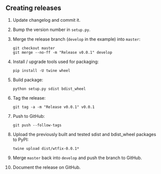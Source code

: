 ## Creating releases

1. Update changelog and commit it.

2. Bump the version number in ``setup.py``.

3. Merge the release branch (``develop`` in the example) into ``master``:

    ```
    git checkout master
    git merge --no-ff -m "Release v0.0.1" develop
    ```

4. Install / upgrade tools used for packaging:

    ```
    pip install -U twine wheel
    ```

5. Build package:

    ```
    python setup.py sdist bdist_wheel
    ```

6. Tag the release:

    ```
    git tag -a -m "Release v0.0.1" v0.0.1
    ```

7. Push to GitHub:
    
    ```
    git push --follow-tags
    ```

8. Upload the previously built and tested sdist and bdist_wheel packages to PyPI:

    ```
    twine upload dist/wtfix-0.0.1*
    ```

9. Merge ``master`` back into ``develop`` and push the branch to GitHub.

10. Document the release on GitHub.
